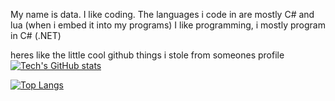 My name is data.
I like coding.
The languages i code in are mostly C# and lua (when i embed it into my programs)
I like programming, i mostly program in C# (.NET)

heres like the little cool github things i stole from someones profile
[![Tech's GitHub stats](https://github-readme-stats.vercel.app/api?username=kinexdev)](https://github.com/anuraghazra/github-readme-stats)

[![Top Langs](https://github-readme-stats.vercel.app/api/top-langs/?username=kindexdev)](https://github.com/anuraghazra/github-readme-stats)
